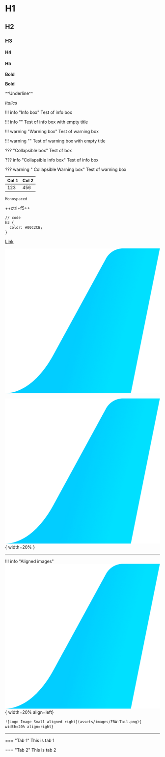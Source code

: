 # H1

## H2

### H3

#### H4

#### H5

**Bold**

__Bold__

^^Underline^^

*Italics*

!!! info "Info box"
    Test of info box

!!! info ""
    Test of info box with empty title

!!! warning "Warning box"
    Test of warning box

!!! warning ""
    Test of warning box with empty title

??? "Collapsible box"
    Test of box

??? info "Collapsible Info box"
    Test of info box

??? warning " Collapsible Warning box"
    Test of warning box

| Col 1 | Col 2 |
|:------|:------|
| 123   | 456   |

`Monospaced`

++ctrl+f5++

```
// code
h3 {
  color: #00C2CB;
}
```

[Link](#h1)

![Logo Image full size](assets/images/FBW-Tail.png)

![Logo Image Small](assets/images/FBW-Tail.png){ width=20% }

---

!!! info "Aligned images"
    ![Logo Image Small aligned left](assets/images/FBW-Tail.png){ width=20% align=left}

    ![Logo Image Small aligned right](assets/images/FBW-Tail.png){ width=20% align=right}

---

=== "Tab 1"
    This is tab 1

=== "Tab 2"
    This is tab 2








